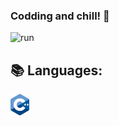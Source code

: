 ### Codding and chill! 👋
![run](https://media0.giphy.com/media/WfwzZpfH8Ejra/giphy.gif)

## 📚 Languages:
<img src="https://github.com/Alaamimi/Alaamimi/blob/main/Src/1200px-ISO_C%2B%2B_Logo.svg.png" width="30"/>
<!--
**Alaamimi/Alaamimi** is a ✨ _special_ ✨ repository because its `README.md` (this file) appears on your GitHub profile.


